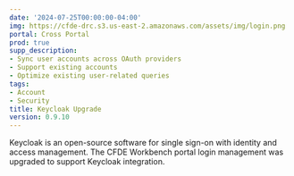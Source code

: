 ```yaml
---
date: '2024-07-25T00:00:00-04:00'
img: https://cfde-drc.s3.us-east-2.amazonaws.com/assets/img/login.png
portal: Cross Portal
prod: true
supp_description:
- Sync user accounts across OAuth providers
- Support existing accounts
- Optimize existing user-related queries
tags:
- Account
- Security
title: Keycloak Upgrade
version: 0.9.10
---
```

Keycloak is an open-source software for single sign-on with identity and access management. The CFDE Workbench portal login management was upgraded to support Keycloak integration.
